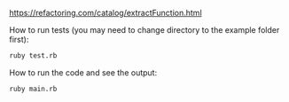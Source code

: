 https://refactoring.com/catalog/extractFunction.html

How to run tests (you may need to change directory to the example folder first):
```bash
ruby test.rb
```

How to run the code and see the output:
```bash
ruby main.rb
```

